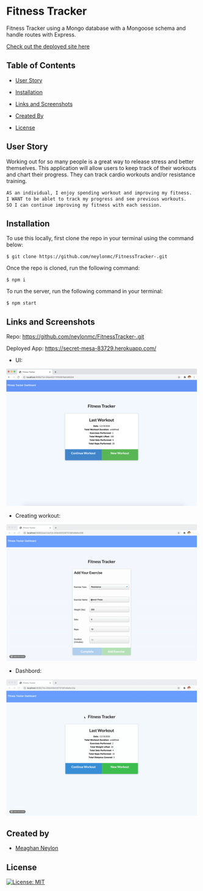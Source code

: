# Fitness Tracker
Fitness Tracker using a Mongo database with a Mongoose schema and handle routes with Express.

[Check out the deployed site here](https://secret-mesa-83729.herokuapp.com/)

## Table of Contents

* [User Story](#user-story)
  
* [Installation](#installation)

* [Links and Screenshots](#links-and-screenshots)

* [Created By](#created-by)

* [License](#license)

## User Story
Working out for so many people is a great way to release stress and better themselves. This application will allow users to keep track of their workouts and chart their progress. They can track cardio workouts and/or resistance training. 

``` 
AS an individual, I enjoy spending workout and improving my fitness.  
I WANT to be ablet to track my progress and see previous workouts. 
SO I can continue improving my fitness with each session.
```

## Installation

To use this locally, first clone the repo in your terminal using the command below:
```
$ git clone https://github.com/neylonmc/FitnessTracker-.git
```

Once the repo is cloned, run the following command:
```
$ npm i
```

To run the server, run the following command in your terminal:

```
$ npm start
```

## Links and Screenshots
Repo: https://github.com/neylonmc/FitnessTracker-.git

Deployed App: https://secret-mesa-83729.herokuapp.com/

- UI:
<img src = "public/images/front.png" width="500px">

- Creating workout: 
<img src = "public/images/adding.gif" width="500px">

- Dashbord: 
<img src = "public/images/dashboard.gif" width="500px" >

## Created by
- [Meaghan Neylon](https://github.com/neylonmc "Visit Meaghan's GitHub")

## License
[![License: MIT](https://img.shields.io/badge/License-MIT-yellow.svg)](https://opensource.org/licenses/MIT)
